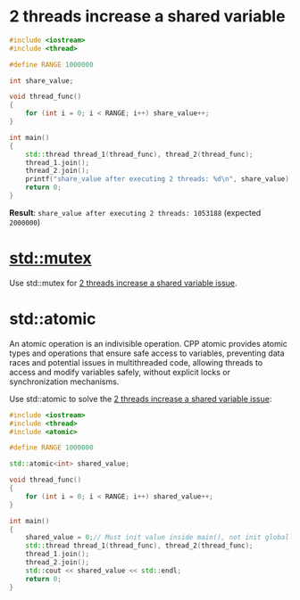 # 2 threads increase a shared variable

```cpp
#include <iostream>
#include <thread>

#define RANGE 1000000

int share_value;

void thread_func()
{
    for (int i = 0; i < RANGE; i++) share_value++;
}

int main()
{
    std::thread thread_1(thread_func), thread_2(thread_func);
    thread_1.join();
	thread_2.join();
	printf("share_value after executing 2 threads: %d\n", share_value);
    return 0;
}
```
**Result**: ``share_value after executing 2 threads: 1053188`` (expected ``2000000``)

# [std::mutex](Mutex.md)

Use std::mutex for [2 threads increase a shared variable issue]().

# std::atomic

An atomic operation is an indivisible operation. CPP atomic provides atomic types and operations that ensure safe access to variables, preventing data races and potential issues in multithreaded code, allowing threads to access and modify variables safely, without explicit locks or synchronization mechanisms.

Use std::atomic to solve the [2 threads increase a shared variable issue](https://github.com/TranPhucVinh/Cplusplus/blob/master/Physical%20layer/Thread/Race%20condition.md#2-threads-increase-a-shared-variable):

```cpp
#include <iostream>
#include <thread>
#include <atomic>

#define RANGE 1000000

std::atomic<int> shared_value;

void thread_func()
{
    for (int i = 0; i < RANGE; i++) shared_value++;
}

int main()
{
	shared_value = 0;// Must init value inside main(), not init globally
    std::thread thread_1(thread_func), thread_2(thread_func);
    thread_1.join();
	thread_2.join();
	std::cout << shared_value << std::endl;
    return 0;
}
```
